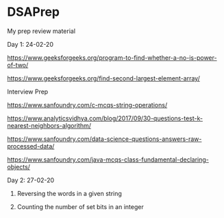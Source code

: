 # DSAPrep
My prep review material

Day 1: 24-02-20

https://www.geeksforgeeks.org/program-to-find-whether-a-no-is-power-of-two/

https://www.geeksforgeeks.org/find-second-largest-element-array/

Interview Prep

https://www.sanfoundry.com/c-mcqs-string-operations/

https://www.analyticsvidhya.com/blog/2017/09/30-questions-test-k-nearest-neighbors-algorithm/

https://www.sanfoundry.com/data-science-questions-answers-raw-processed-data/

https://www.sanfoundry.com/java-mcqs-class-fundamental-declaring-objects/

Day 2: 27-02-20

1. Reversing the words in a given string

2. Counting the number of set bits in an integer




